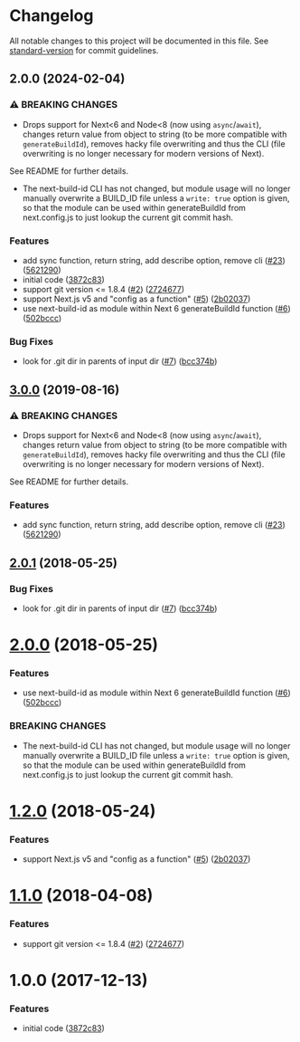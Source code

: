 # Changelog

All notable changes to this project will be documented in this file. See [standard-version](https://github.com/conventional-changelog/standard-version) for commit guidelines.

## 2.0.0 (2024-02-04)


### ⚠ BREAKING CHANGES

* Drops support for Next<6 and Node<8 (now using `async`/`await`), changes return value from object to string (to be more compatible with `generateBuildId`), removes hacky file overwriting and thus the CLI (file overwriting is no longer necessary for modern versions of Next).

See README for further details.
* The next-build-id CLI has not changed, but module usage will no longer manually overwrite a BUILD_ID file unless a `write: true` option is given, so that the module can be used within generateBuildId from next.config.js to just lookup the current git commit hash.

### Features

* add sync function, return string, add describe option, remove cli ([#23](https://github.com/nexdrew/next-build-id/issues/23)) ([5621290](https://github.com/nexdrew/next-build-id/commit/562129054f24aebe456d862f0aab04886ce2fe4b))
* initial code ([3872c83](https://github.com/nexdrew/next-build-id/commit/3872c836f01fab81d6687c3be9b6fdfc45ed7126))
* support git version <= 1.8.4 ([#2](https://github.com/nexdrew/next-build-id/issues/2)) ([2724677](https://github.com/nexdrew/next-build-id/commit/2724677895403a116a6be5199451c30e7e90a96f))
* support Next.js v5 and "config as a function" ([#5](https://github.com/nexdrew/next-build-id/issues/5)) ([2b02037](https://github.com/nexdrew/next-build-id/commit/2b0203730a4d8369c846489df4382a326598d0a7))
* use next-build-id as module within Next 6 generateBuildId function ([#6](https://github.com/nexdrew/next-build-id/issues/6)) ([502bccc](https://github.com/nexdrew/next-build-id/commit/502bccc5567713a6a137bc9abdb9d256217f868e))


### Bug Fixes

* look for .git dir in parents of input dir ([#7](https://github.com/nexdrew/next-build-id/issues/7)) ([bcc374b](https://github.com/nexdrew/next-build-id/commit/bcc374be89500e6fbaec25a30fa2bf24b15d14de))

## [3.0.0](https://github.com/nexdrew/next-build-id/compare/v2.0.1...v3.0.0) (2019-08-16)


### ⚠ BREAKING CHANGES

* Drops support for Next<6 and Node<8 (now using `async`/`await`), changes return value from object to string (to be more compatible with `generateBuildId`), removes hacky file overwriting and thus the CLI (file overwriting is no longer necessary for modern versions of Next).

See README for further details.

### Features

* add sync function, return string, add describe option, remove cli ([#23](https://github.com/nexdrew/next-build-id/issues/23)) ([5621290](https://github.com/nexdrew/next-build-id/commit/5621290))

<a name="2.0.1"></a>
## [2.0.1](https://github.com/nexdrew/next-build-id/compare/v2.0.0...v2.0.1) (2018-05-25)


### Bug Fixes

* look for .git dir in parents of input dir ([#7](https://github.com/nexdrew/next-build-id/issues/7)) ([bcc374b](https://github.com/nexdrew/next-build-id/commit/bcc374b))



<a name="2.0.0"></a>
# [2.0.0](https://github.com/nexdrew/next-build-id/compare/v1.2.0...v2.0.0) (2018-05-25)


### Features

* use next-build-id as module within Next 6 generateBuildId function ([#6](https://github.com/nexdrew/next-build-id/issues/6)) ([502bccc](https://github.com/nexdrew/next-build-id/commit/502bccc))


### BREAKING CHANGES

* The next-build-id CLI has not changed, but module usage will no longer manually overwrite a BUILD_ID file unless a `write: true` option is given, so that the module can be used within generateBuildId from next.config.js to just lookup the current git commit hash.



<a name="1.2.0"></a>
# [1.2.0](https://github.com/nexdrew/next-build-id/compare/v1.1.0...v1.2.0) (2018-05-24)


### Features

* support Next.js v5 and "config as a function" ([#5](https://github.com/nexdrew/next-build-id/issues/5)) ([2b02037](https://github.com/nexdrew/next-build-id/commit/2b02037))



<a name="1.1.0"></a>
# [1.1.0](https://github.com/nexdrew/next-build-id/compare/v1.0.0...v1.1.0) (2018-04-08)


### Features

* support git version <= 1.8.4 ([#2](https://github.com/nexdrew/next-build-id/issues/2)) ([2724677](https://github.com/nexdrew/next-build-id/commit/2724677))



<a name="1.0.0"></a>
# 1.0.0 (2017-12-13)


### Features

* initial code ([3872c83](https://github.com/nexdrew/next-build-id/commit/3872c83))
